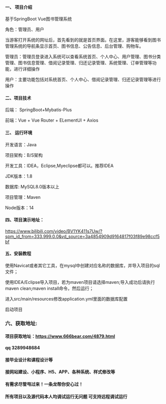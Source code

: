 

#### 一、 项目介绍
基于SpringBoot Vue图书管理系统

角色：管理员、用户

当游客打开系统的网址后，首先看到的就是首页界面。在这里，游客能够看到图书管理系统的导航条显示首页、图书信息、公告信息、后台管理、购物车。

管理员：管理员登录进入系统可以查看系统首页、个人中心、用户管理、图书分类管理、图书信息管理、借阅记录管理、归还记录管理、系统管理、订单管理等功能，进行详细操作

用户：主要功能包括对系统首页、个人中心、借阅记录管理、归还记录管理等进行操作
#### 二、项目技术
后端： SpringBoot+Mybatis-Plus

前端：Vue + Vue Router + ELementUI + Axios

#### 三、 运行环境
开发语言：Java

项目架构：B/S架构

开发工具：IDEA，Eclipse,Myeclipse都可以。推荐IDEA

JDK版本：1.8

数据库: MySQL8.0版本以上

项目管理：Maven

Node版本：14

#### 四、项目演示地址：

https://www.bilibili.com/video/BV1YK411s7Uw/?spm_id_from=333.999.0.0&vd_source=3a4854909d9164817f03f89e98ccf5bf

#### 五、安装教程
使用Navicat或者其它工具，在mysql中创建对应名称的数据库，并导入项目的sql文件；

使用IDEA/Eclipse导入项目，若为maven项目请选择maven;导入成功后请执行maven clean;maven install命令，然后运行；

进入src/main/resources修改application.yml里面的数据库配置

启动项目


### 六、获取地址:
#### 项目获取地址：https://www.666bear.com/4879.html
#### qq 3289948684
#### 接毕业设计和课程设计等
#### 接网站建设、小程序、H5、APP、各种系统、样式修改等
#### 有需求尽管甩过来！一条龙帮你安心过！
#### 所有项目以及源代码本人均调试运行无问题 可支持远程调试运行




